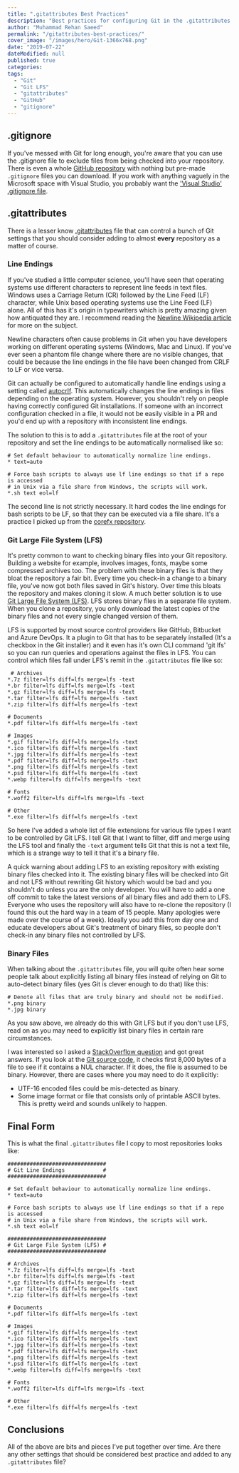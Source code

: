 ```yaml
---
title: ".gitattributes Best Practices"
description: "Best practices for configuring Git in the .gitattributes file. Configuring CRLF and LF line endings. Configuring Git Large File System (LFS) for binary files."
author: "Muhammad Rehan Saeed"
permalink: "/gitattributes-best-practices/"
cover_image: "/images/hero/Git-1366x768.png"
date: "2019-07-22"
dateModified: null
published: true
categories:
tags:
  - "Git"
  - "Git LFS"
  - "gitattributes"
  - "GitHub"
  - "gitignore"
---
```


## .gitignore

If you've messed with Git for long enough, you're aware that you can use the .gitignore file to exclude files from being checked into your repository. There is even a whole [GitHub repository](https://github.com/github/gitignore) with nothing but pre-made `.gitignore` files you can download. If you work with anything vaguely in the Microsoft space with Visual Studio, you probably want the ['Visual Studio' .gitignore file](https://github.com/github/gitignore/blob/master/VisualStudio.gitignore).

## .gitattributes

There is a lesser know [.gitattributes](https://www.git-scm.com/docs/gitattributes) file that can control a bunch of Git settings that you should consider adding to almost **every** repository as a matter of course.

### Line Endings

If you've studied a little computer science, you'll have seen that operating systems use different characters to represent line feeds in text files. Windows uses a Carriage Return (CR) followed by the Line Feed (LF) character, while Unix based operating systems use the Line Feed (LF) alone. All of this has it's origin in typewriters which is pretty amazing given how antiquated they are. I recommend reading the [Newline Wikipedia article](https://en.wikipedia.org/wiki/Newline) for more on the subject.

Newline characters often cause problems in Git when you have developers working on different operating systems (Windows, Mac and Linux). If you've ever seen a phantom file change where there are no visible changes, that could be because the line endings in the file have been changed from CRLF to LF or vice versa.

Git can actually be configured to automatically handle line endings using a setting called [autocrlf](https://help.github.com/en/articles/configuring-git-to-handle-line-endings). This automatically changes the line endings in files depending on the operating system. However, you shouldn't rely on people having correctly configured Git installations. If someone with an incorrect configuration checked in a file, it would not be easily visible in a PR and you'd end up with a repository with inconsistent line endings.

The solution to this is to add a `.gitattributes` file at the root of your repository and set the line endings to be automatically normalised like so:

```git
# Set default behaviour to automatically normalize line endings.
* text=auto

# Force bash scripts to always use lf line endings so that if a repo is accessed
# in Unix via a file share from Windows, the scripts will work.
*.sh text eol=lf
```

The second line is not strictly necessary. It hard codes the line endings for bash scripts to be LF, so that they can be executed via a file share. It's a practice I picked up from the [corefx repository](https://github.com/dotnet/corefx/blob/master/.gitattributes).

### Git Large File System (LFS)

It's pretty common to want to checking binary files into your Git repository. Building a website for example, involves images, fonts, maybe some compressed archives too. The problem with these binary files is that they bloat the repository a fair bit. Every time you check-in a change to a binary file, you've now got both files saved in Git's history. Over time this bloats the repository and makes cloning it slow. A much better solution is to use [Git Large File System (LFS)](https://git-lfs.github.com/). LFS stores binary files in a separate file system. When you clone a repository, you only download the latest copies of the binary files and not every single changed version of them.

LFS is supported by most source control providers like GitHub, Bitbucket and Azure DevOps. It a plugin to Git that has to be separately installed (It's a checkbox in the Git installer) and it even has it's own CLI command 'git lfs' so you can run queries and operations against the files in LFS. You can control which files fall under LFS's remit in the `.gitattributes` file like so:

```git
 # Archives
*.7z filter=lfs diff=lfs merge=lfs -text
*.br filter=lfs diff=lfs merge=lfs -text
*.gz filter=lfs diff=lfs merge=lfs -text
*.tar filter=lfs diff=lfs merge=lfs -text
*.zip filter=lfs diff=lfs merge=lfs -text

# Documents
*.pdf filter=lfs diff=lfs merge=lfs -text

# Images
*.gif filter=lfs diff=lfs merge=lfs -text
*.ico filter=lfs diff=lfs merge=lfs -text
*.jpg filter=lfs diff=lfs merge=lfs -text
*.pdf filter=lfs diff=lfs merge=lfs -text
*.png filter=lfs diff=lfs merge=lfs -text
*.psd filter=lfs diff=lfs merge=lfs -text
*.webp filter=lfs diff=lfs merge=lfs -text

# Fonts
*.woff2 filter=lfs diff=lfs merge=lfs -text

# Other
*.exe filter=lfs diff=lfs merge=lfs -text 
```

So here I've added a whole list of file extensions for various file types I want to be controlled by Git LFS. I tell Git that I want to filter, diff and merge using the LFS tool and finally the `-text` argument tells Git that this is not a text file, which is a strange way to tell it that it's a binary file.

A quick warning about adding LFS to an existing repository with existing binary files checked into it. The existing binary files will be checked into Git and not LFS without rewriting Git history which would be bad and you shouldn't do unless you are the only developer. You will have to add a one off commit to take the latest versions of all binary files and add them to LFS. Everyone who uses the repository will also have to re-clone the repository (I found this out the hard way in a team of 15 people. Many apologies were made over the course of a week). Ideally you add this from day one and educate developers about Git's treatment of binary files, so people don't check-in any binary files not controlled by LFS.

### Binary Files

When talking about the `.gitattributes` file, you will quite often hear some people talk about explicitly listing all binary files instead of relying on Git to auto-detect binary files (yes Git is clever enough to do that) like this:

```git
# Denote all files that are truly binary and should not be modified.
*.png binary
*.jpg binary
```

As you saw above, we already do this with Git LFS but if you don't use LFS, read on as you may need to explicitly list binary files in certain rare circumstances.

I was interested so I asked a [StackOverflow question](https://stackoverflow.com/questions/57030698/do-i-really-need-to-specify-all-binary-files-in-gitattributes) and got great answers. If you look at the [Git source code](https://github.com/git/git/blob/9c9b961d7eb15fb583a2a812088713a68a85f1c0/xdiff-interface.c#L187-L193), it checks first 8,000 bytes of a file to see if it contains a NUL character. If it does, the file is assumed to be binary. However, there are cases where you may need to do it explicitly:

- UTF-16 encoded files could be mis-detected as binary.
- Some image format or file that consists only of printable ASCII bytes. This is pretty weird and sounds unlikely to happen.

## Final Form

This is what the final `.gitattributes` file I copy to most repositories looks like:

```git
###############################
# Git Line Endings            #
###############################

# Set default behaviour to automatically normalize line endings.
* text=auto

# Force bash scripts to always use lf line endings so that if a repo is accessed
# in Unix via a file share from Windows, the scripts will work.
*.sh text eol=lf

###############################
# Git Large File System (LFS) #
###############################

# Archives
*.7z filter=lfs diff=lfs merge=lfs -text
*.br filter=lfs diff=lfs merge=lfs -text
*.gz filter=lfs diff=lfs merge=lfs -text
*.tar filter=lfs diff=lfs merge=lfs -text
*.zip filter=lfs diff=lfs merge=lfs -text

# Documents
*.pdf filter=lfs diff=lfs merge=lfs -text

# Images
*.gif filter=lfs diff=lfs merge=lfs -text
*.ico filter=lfs diff=lfs merge=lfs -text
*.jpg filter=lfs diff=lfs merge=lfs -text
*.pdf filter=lfs diff=lfs merge=lfs -text
*.png filter=lfs diff=lfs merge=lfs -text
*.psd filter=lfs diff=lfs merge=lfs -text
*.webp filter=lfs diff=lfs merge=lfs -text

# Fonts
*.woff2 filter=lfs diff=lfs merge=lfs -text

# Other
*.exe filter=lfs diff=lfs merge=lfs -text
```

## Conclusions

All of the above are bits and pieces I've put together over time. Are there any other settings that should be considered best practice and added to any `.gitattributes` file?
